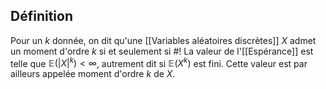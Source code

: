 ## Définition
Pour un $k$ donnée, on dit qu'une [[Variables aléatoires discrètes]] $X$ admet un moment d'ordre $k$ si et seulement si #!
La valeur de l'[[Espérance]] est telle que $\mathbb E(|X|^k) < \infty$, autrement dit si $\mathbb E(X^k)$ est fini. Cette valeur est par ailleurs appelée moment d'ordre $k$ de $X$.
